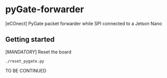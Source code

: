 # pyGate-forwarder
[eCOnect] PyGate packet forwarder while SPI connected to a Jetson Nano

## Getting started ##
[*MANDATORY*] Reset the board
```
./reset_pygate.py
```

TO BE CONTINUED

